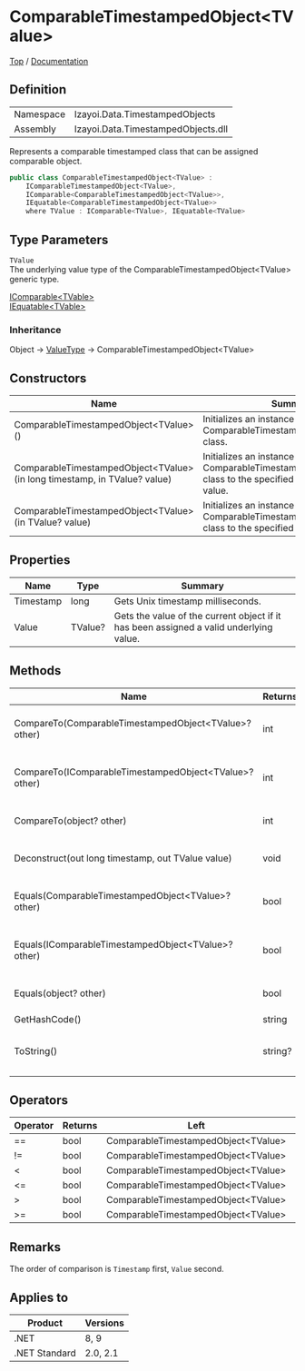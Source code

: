 # ComparableTimestampedObject&lt;TValue&gt;

[Top](../../../README.md) / [Documentation](../../Documentation.md)

## Definition

|||
|--|--|
|Namespace|Izayoi.Data.TimestampedObjects|
|Assembly|Izayoi.Data.TimestampedObjects.dll|

Represents a comparable timestamped class that can be assigned comparable object.

~~~csharp
public class ComparableTimestampedObject<TValue> :
    IComparableTimestampedObject<TValue>,
    IComparable<ComparableTimestampedObject<TValue>>,
    IEquatable<ComparableTimestampedObject<TValue>>
    where TValue : IComparable<TValue>, IEquatable<TValue>
~~~

## Type Parameters
`TValue`  
The underlying value type of the ComparableTimestampedObject&lt;TValue&gt; generic type.

[IComparable\<TVable>](https://learn.microsoft.com/en-us/dotnet/api/system.icomparable-1)  
[IEquatable\<TVable>](https://learn.microsoft.com/en-us/dotnet/api/system.iequatable-1)

### Inheritance
Object -> [ValueType](https://learn.microsoft.com/en-us/dotnet/api/system.valuetype) -> ComparableTimestampedObject&lt;TValue&gt;

## Constructors

|Name|Summary|
|--|--|
|ComparableTimestampedObject&lt;TValue&gt;()|Initializes an instance of the ComparableTimestampedObject&lt;TValue&gt; class.|
|ComparableTimestampedObject&lt;TValue&gt;(in long timestamp, in TValue? value)|Initializes an instance of the ComparableTimestampedObject&lt;TValue&gt; class to the specified timestamp and value.|
|ComparableTimestampedObject&lt;TValue&gt;(in TValue? value)|Initializes an instance of the ComparableTimestampedObject&lt;TValue&gt; class to the specified value.|

## Properties

|Name|Type|Summary|
|--|--|--|
|Timestamp|long|Gets Unix timestamp milliseconds.|
|Value|TValue?|Gets the value of the current object if it has been assigned a valid underlying value.|

## Methods

|Name|Returns|Summary|
|--|--|--|
|CompareTo(ComparableTimestampedObject&lt;TValue&gt;? other)|int|Compares this instance to a specified ComparableTimestampedObject&lt;TValue&gt; and returns an indication of their relative values.|
|CompareTo(IComparableTimestampedObject&lt;TValue&gt;? other)|int|Compares this instance to a specified IComparableTimestampedObject&lt;TValue&gt; and returns an indication of their relative values.|
|CompareTo(object? other)|int|Compares this instance to a specified object and returns an indication of their relative values.|
|Deconstruct(out long timestamp, out TValue value)|void|Deconstructs this ComparableTimestampedObject&lt;TValue&gt; instance by timestamp and value.|
|Equals(ComparableTimestampedObject&lt;TValue&gt;? other)|bool|Indicates whether the current ComparableTimestampedObject&lt;TValue&gt; object is equal to a specified ComparableTimestampedObject&lt;TValue&gt;.|
|Equals(IComparableTimestampedObject&lt;TValue&gt;? other)|bool|Indicates whether the current ComparableTimestampedObject&lt;TValue&gt; object is equal to a specified IComparableTimestampedObject&lt;TValue&gt;.|
|Equals(object? other)|bool|Indicates whether the current ComparableTimestampedObject&lt;TValue&gt; object is equal to a specified object.|
|GetHashCode()|string|Returns the hash code for this instance.|
|ToString()|string?|Returns the text representation of the value of the current ComparableTimestampedObject&lt;TValue&gt; object.|

## Operators

|Operator|Returns|Left|Right|
|--|--|--|--|
|==|bool|ComparableTimestampedObject&lt;TValue&gt;|ComparableTimestampedObject&lt;TValue&gt;|
|!=|bool|ComparableTimestampedObject&lt;TValue&gt;|ComparableTimestampedObject&lt;TValue&gt;|
|<|bool|ComparableTimestampedObject&lt;TValue&gt;|ComparableTimestampedObject&lt;TValue&gt;|
|<=|bool|ComparableTimestampedObject&lt;TValue&gt;|ComparableTimestampedObject&lt;TValue&gt;|
|>|bool|ComparableTimestampedObject&lt;TValue&gt;|ComparableTimestampedObject&lt;TValue&gt;|
|>=|bool|ComparableTimestampedObject&lt;TValue&gt;|ComparableTimestampedObject&lt;TValue&gt;|

## Remarks

The order of comparison is `Timestamp` first, `Value` second.

## Applies to

|Product|Versions|
|--|--|
|.NET|8, 9|
|.NET Standard|2.0, 2.1|
